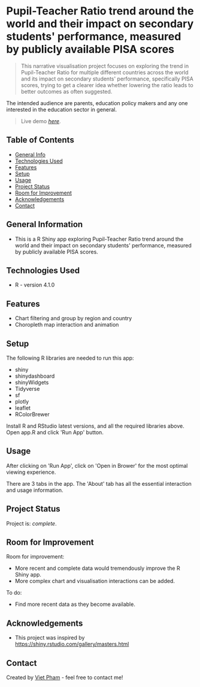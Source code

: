 # Pupil-Teacher Ratio trend around the world and their impact on secondary students' performance, measured by publicly available PISA scores
> This narrative visualisation project focuses on exploring the trend in Pupil-Teacher Ratio for multiple different countries across the world and its impact on secondary students' performance, specifically PISA scores, trying to get a clearer idea whether lowering the ratio leads to better outcomes as often suggested.

The intended audience are parents, education policy makers and any one interested in the education sector in general.
> Live demo [_here_](https://www.example.com). <!-- If you have the project hosted somewhere, include the link here. -->

## Table of Contents
* [General Info](#general-information)
* [Technologies Used](#technologies-used)
* [Features](#features)
* [Setup](#setup)
* [Usage](#usage)
* [Project Status](#project-status)
* [Room for Improvement](#room-for-improvement)
* [Acknowledgements](#acknowledgements)
* [Contact](#contact)
<!-- * [License](#license) -->


## General Information
- This is a R Shiny app exploring Pupil-Teacher Ratio trend around the world and their impact on secondary students' performance, measured by publicly available PISA scores.


## Technologies Used
- R - version 4.1.0


## Features
- Chart filtering and group by region and country
- Choropleth map interaction and animation


## Setup
The following R libraries are needed to run this app:
- shiny
- shinydashboard
- shinyWidgets
- Tidyverse
- sf
- plotly
- leaflet
- RColorBrewer

Install R and RStudio latest versions, and all the required libraries above. Open app.R and click 'Run App' button.


## Usage
After clicking on 'Run App', click on 'Open in Brower' for the most optimal viewing experience.

There are 3 tabs in the app. The 'About' tab has all the essential interaction and usage information.


## Project Status
Project is: _complete_.

## Room for Improvement

Room for improvement:
- More recent and complete data would tremendously improve the R Shiny app.
- More complex chart and visualisation interactions can be added.

To do:
- Find more recent data as they become available.


## Acknowledgements
- This project was inspired by https://shiny.rstudio.com/gallery/masters.html


## Contact
Created by [Viet Pham](phtviet@gmail.com) - feel free to contact me!


<!-- Optional -->
<!-- ## License -->
<!-- This project is open source and available under the [... License](). -->

<!-- You don't have to include all sections - just the one's relevant to your project -->
